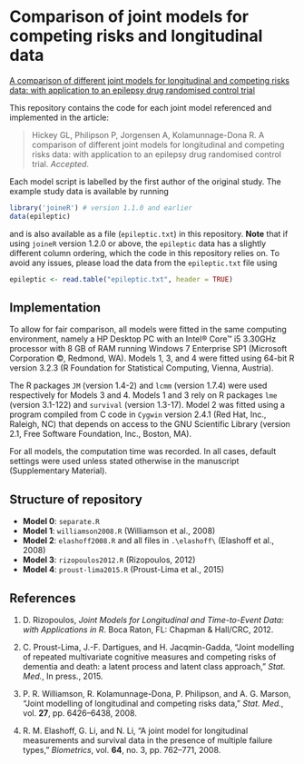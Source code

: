 # Comparison of joint models for competing risks and longitudinal data
[A comparison of different joint models for longitudinal and competing risks data: with application to an epilepsy drug randomised control trial](https://rss.onlinelibrary.wiley.com/doi/full/10.1111/rssa.12348)

This repository contains the code for each joint model referenced and implemented in the article:

> Hickey GL, Philipson P, Jorgensen A, Kolamunnage-Dona R. A comparison of different joint models for longitudinal and competing risks data: with application to an epilepsy drug randomised control trial. *Accepted*.

Each model script is labelled by the first author of the original study. The example study data is available by running

```r
library('joineR') # version 1.1.0 and earlier
data(epileptic)
```

and is also available as a file (`epileptic.txt`) in this repository. **Note** that if using `joineR` version 1.2.0 or above, the `epileptic` data has a slightly different column ordering, which the code in this repository relies on. To avoid any issues, please load the data from the `epileptic.txt` file using

```r
epileptic <- read.table("epileptic.txt", header = TRUE)
```

## Implementation

To allow for fair comparison, all models were fitted in the same computing environment, namely a HP Desktop PC with an Intel® Core™ i5 3.30GHz processor with 8 GB of RAM running Windows 7 Enterprise SP1 (Microsoft Corporation ©, Redmond, WA). Models 1, 3, and 4 were fitted using 64-bit R version 3.2.3 (R Foundation for Statistical Computing, Vienna, Austria).

The R packages `JM` (version 1.4-2) and `lcmm` (version 1.7.4) were used respectively for Models 3 and 4. Models 1 and 3 rely on R packages `lme` (version 3.1-122) and `survival` (version 1.3-17). Model 2 was fitted using a program compiled from C code in `Cygwin` version 2.4.1 (Red Hat, Inc., Raleigh, NC) that depends on access to the GNU Scientific Library (version 2.1, Free Software Foundation, Inc., Boston, MA).

For all models, the computation time was recorded. In all cases, default settings were used unless stated otherwise in the manuscript (Supplementary Material).

## Structure of repository

- **Model 0**: `separate.R`
- **Model 1**: `williamson2008.R` (Williamson et al., 2008)
- **Model 2**: `elashoff2008.R` and all files in `.\elashoff\` (Elashoff et al., 2008)
- **Model 3**: `rizopoulos2012.R` (Rizopoulos, 2012)
- **Model 4**: `proust-lima2015.R` (Proust-Lima et al., 2015)

## References

1. D. Rizopoulos, *Joint Models for Longitudinal and Time-to-Event Data: with Applications in R*. Boca Raton, FL: Chapman & Hall/CRC, 2012.

2. C. Proust-Lima, J.-F. Dartigues, and H. Jacqmin-Gadda, “Joint modelling of repeated multivariate cognitive measures and competing risks of dementia and death: a latent process and latent class approach,” *Stat. Med.*, In press., 2015.

3. P. R. Williamson, R. Kolamunnage-Dona, P. Philipson, and A. G. Marson, “Joint modelling of longitudinal and competing risks data,” *Stat. Med.*, vol. **27**, pp. 6426–6438, 2008.

4. R. M. Elashoff, G. Li, and N. Li, “A joint model for longitudinal measurements and survival data in the presence of multiple failure types,” *Biometrics*, vol. **64**, no. 3, pp. 762–771, 2008.



